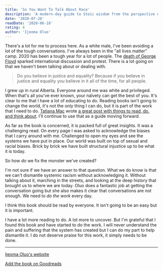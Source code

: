 ```yaml
---
title: 'So You Want To Talk About Race'
description: 'A modern-day guide to Stoic wisdom from the perspective of Marcus Aurelius.'
date: '2020-07-26'
readDate: '2020-06-18'
rating: 4
author: 'Ijeoma Oluo'
---
```


There's a lot for me to process here. As a white male, I've been avoiding a lot of the tough conversations. I've always been in the "all lives matter" camp. 2020 has been a tough year for a lot of people. The [death of George Floyd](https://en.wikipedia.org/wiki/George_Floyd) sparked international discussion and protest. There is a lot going on that we haven't been talking about or dealing with.

> Do you believe in justice and equality? Because if you believe in justice and equality you believe in it all of the time, for all people.

I grew up in rural Alberta. Everyone around me was white and privileged. When that's all you've ever known, your naïvety can get the best of you. It's clear to me that I have a lot of educating to do. Reading books isn't going to change the world, it's not the only thing I can do, but it is part of the work that I need to do. [Tatiana Mac](https://twitter.com/TatianaTMac) wrote [a great post with things to read, do, and think about](https://tatianamac.com/posts/white-guyde). I'll continue to use that as a guide moving forward.

As far as the book is concerned, it is packed full of great insights. It was a challenging read. On every page I was asked to acknowledge the biases that I carry around with me. Challenged to open my eyes and see the systems we have put in place. Our world was built on top of sexual and racial biases. Brick by brick we have built structural injustice up to be what it is today.

So how do we fix the monster we've created?

I'm not sure if we have an answer to that question. What we do know is that we can't dismantle systemic racism without acknowledging it. Without talking about it, marching in the streets, and looking at the deep history that brought us to where we are today. Oluo does a fantastic job at getting the conversation going but she also makes it clear that conversations are not enough. We need to _do the work_ every day.

I think this book should be read by everyone. It isn't going to be an easy but it is important.

I have a lot more reading to do. A lot more to uncover. But I'm grateful that I found this book and have started to do the work. I will never understand the pain and suffering that the system has created but I can do my part to help dismantle it. I do not deserve praise for this work, it simply needs to be done.

---

<footer>

[Ijeoma Oluo's website](http://www.ijeomaoluo.com)

[Add the book on Goodreads](https://www.goodreads.com/book/show/35099718-so-you-want-to-talk-about-race)

</footer>
